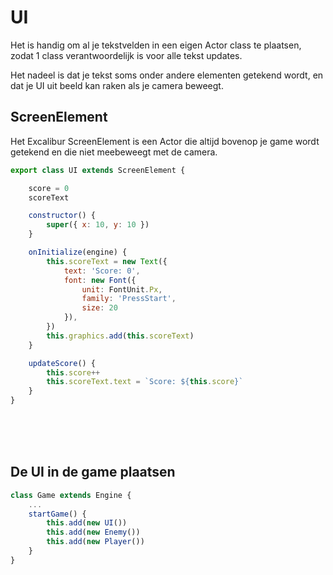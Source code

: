 # UI

Het is handig om al je tekstvelden in een eigen Actor class te plaatsen, zodat 1 class verantwoordelijk is voor alle tekst updates.

Het nadeel is dat je tekst soms onder andere elementen getekend wordt, en dat je UI uit beeld kan raken als je camera beweegt.

## ScreenElement

Het Excalibur ScreenElement is een Actor die altijd bovenop je game wordt getekend en die niet meebeweegt met de camera.

```javascript
export class UI extends ScreenElement {

    score = 0
    scoreText

    constructor() {
        super({ x: 10, y: 10 })
    }

    onInitialize(engine) {
        this.scoreText = new Text({
            text: 'Score: 0',
            font: new Font({
                unit: FontUnit.Px,
                family: 'PressStart',
                size: 20
            }),
        })
        this.graphics.add(this.scoreText)
    }

    updateScore() {
        this.score++
        this.scoreText.text = `Score: ${this.score}`
    }
}
```
<br><br><br>

## De UI in de game plaatsen

```javascript
class Game extends Engine {
    ...
    startGame() {
        this.add(new UI())
        this.add(new Enemy())
        this.add(new Player())
    }
}
```

<br><br><br>

